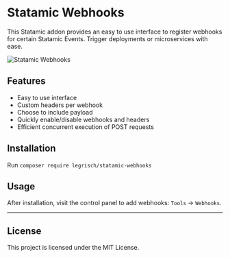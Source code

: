 # Statamic Webhooks

This Statamic addon provides an easy to use interface to register webhooks for certain Statamic Events. Trigger deployments or microservices with ease.

![Statamic Webhooks](https://user-images.githubusercontent.com/46897060/118682352-a6a0d100-b800-11eb-99b5-9967abf11f77.png)

## Features

- Easy to use interface
- Custom headers per webhook
- Choose to include payload
- Quickly enable/disable webhooks and headers
- Efficient concurrent execution of POST requests

## Installation

Run `composer require legrisch/statamic-webhooks`

## Usage

After installation, visit the control panel to add webhooks: `Tools` → `Webhooks`.

---

## License

This project is licensed under the MIT License.
